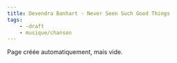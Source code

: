 ```yaml
---
title: Devendra Banhart - Never Seen Such Good Things
tags:
    - -draft
    - musique/chanson
---
```


Page créée automatiquement, mais vide.
